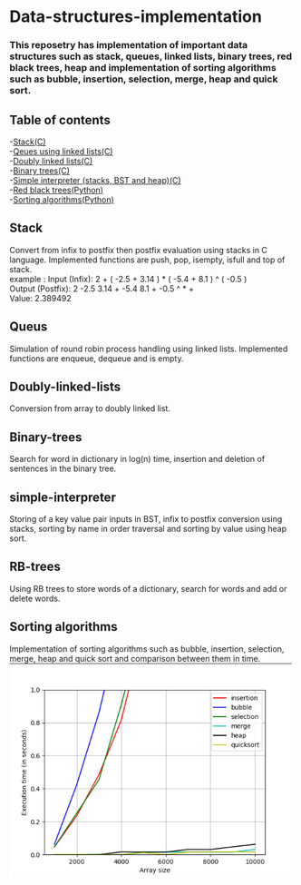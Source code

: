 # Data-structures-implementation

### This reposetry has implementation of important data structures such as stack, queues, linked lists, binary trees, red black trees, heap and implementation of sorting algorithms such as bubble, insertion, selection, merge, heap and quick sort.

## Table of contents

-[Stack(C)](#Stack)<br />
-[Qeues using linked lists(C)](#Queus)<br />
-[Doubly linked lists(C)](#Doubly-linked-lists)<br />
-[Binary trees(C)](#Binary-trees)<br />
-[Simple interpreter (stacks, BST and heap)(C)](#Simple-interpreter)<br />
-[Red black trees(Python)](#RB-trees)<br />
-[Sorting algorithms(Python)](#Sorting-algorithms)<br />

## Stack
Convert from infix to postfix then postfix evaluation using stacks in C language. Implemented functions are push, pop, isempty, isfull and top of stack.<br />
example : Input (Infix): 2 + ( -2.5 + 3.14 ) * ( -5.4 + 8.1 ) ^ ( -0.5 )<br />
Output (Postfix): 2 -2.5 3.14 + -5.4 8.1 + -0.5 ^ * +<br />
Value: 2.389492<br />

## Queus
Simulation of round robin process handling using linked lists. Implemented functions are enqueue, dequeue and is empty.

## Doubly-linked-lists
Conversion from array to doubly linked list.

## Binary-trees
Search for word in dictionary in log(n) time, insertion and deletion of sentences in the binary tree.

## simple-interpreter
Storing of a key value pair inputs in BST, infix to postfix conversion using stacks, sorting by name in order traversal and sorting by value using heap sort.

## RB-trees
Using RB trees to store words of a dictionary, search for words and add or delete words.

## Sorting algorithms
Implementation of sorting algorithms such as bubble, insertion, selection, merge, heap and quick sort and comparison between them in time.
![Graph](https://github.com/YoussefKhafaga/Data-structures-implementation/blob/main/graph.png)
